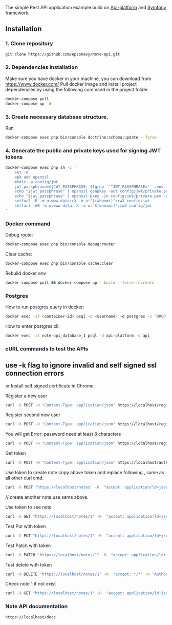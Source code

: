 The simple Rest API application example build on [Api-platform](https://api-platform.com/) and [Symfony](https://symfony.com/) framework.

## Installation
### 1. Clone repository
```bash
git clone https://github.com/epsonavy/Note-api.git
```
### 2. Dependencies installation
Make sure you have docker in your machine, you can download from https://www.docker.com/
Pull docker image and install project dependencies by using the following command in the project folder
```bash
docker-compose pull
docker-compose up -d
```
### 3. Create necessary database structure.
Run 
```bash
docker-compose exec php bin/console doctrine:schema:update --force
```
### 4. Generate the public and private keys used for signing JWT tokens
```bash
docker-compose exec php sh -c '
    set -e
    apk add openssl
    mkdir -p config/jwt
    jwt_passphrase=${JWT_PASSPHRASE:-$(grep ''^JWT_PASSPHRASE='' .env | cut -f 2 -d ''='')}
    echo "$jwt_passphrase" | openssl genpkey -out config/jwt/private.pem -pass stdin -aes256 -algorithm rsa -pkeyopt rsa_keygen_bits:4096
    echo "$jwt_passphrase" | openssl pkey -in config/jwt/private.pem -passin stdin -out config/jwt/public.pem -pubout
    setfacl -R -m u:www-data:rX -m u:"$(whoami)":rwX config/jwt
    setfacl -dR -m u:www-data:rX -m u:"$(whoami)":rwX config/jwt
'
```

### Docker command
Debug route:
```bash
docker-compose exec php bin/console debug:router
```
Clear cache:
```bash
docker-compose exec php bin/console cache:clear
```
Rebuild docker env
```bash
docker-compose pull && docker-compose up --build --force-recreate
````

### Postgres
How to run postgres query in docker:
```bash
docker exec -it <container-id> psql -U <username> -d postgres -c "DROP DATABASE <dbname>;"
```
How to enter postgres cli:
```bash
docker exec -it note-api_database_1 psql -U api-platform -d api
```

### cURL commands to test the APIs

## use -k flag to ignore invalid and self signed ssl connection errors 
or Install self signed certificate in Chrome

Register a new user
```bash
curl -X POST -H "Content-Type: application/json" https://localhost/register -d '{"email":"test@note.com","password":"12345678"}' -k
```

Register second new user
```bash
curl -X POST -H "Content-Type: application/json" https://localhost/register -d '{"email":"test2@note.com","password":"12345678"}' -k
```

You will get Error: password need at least 8 characters
```bash
curl -X POST -H "Content-Type: application/json" https://localhost/register -d '{"email":"test3@test.com","password":"123456"}' -k
```

Get token
```bash
curl -X POST -H "Content-Type: application/json" https://localhost/authentication_token -d '{"username":"test@note.com","password":"123456"}' -k
```

Use token to create note
copy above token and replace following <token>, same as all other curl cmd.
```bash
curl -X POST "https://localhost/notes" -H  "accept: application/ld+json" -H  "Content-Type: application/json" -H "Authorization: Bearer <token>" -d "{\"title\":\"mynote\",\"content\":\"something\",\"updatedAt\":\"2021-01-08T21:02:25.745Z\",\"createdAt\":\"2021-01-08T21:02:25.745Z\"}" -k
```

// create another note use same above.

Use token to see note
```bash
curl -X GET "https://localhost/notes/1" -H  "accept: application/ld+json" -H "Authorization: Bearer <token>" -k
```

Test Put with token
```bash
curl -X PUT "https://localhost/notes/1" -H  "accept: application/ld+json" -H  "Content-Type: application/json" -d "{\"title\":\"updated\",\"content\":\"updated\",\"updatedAt\":\"2021-01-08T22:43:41.483Z\",\"createdAt\":\"2021-01-08T22:43:41.483Z\"}" -H "Authorization: Bearer <token>" -k
```

Test Patch with token
```bash
curl -X PATCH "https://localhost/notes/1" -H  "accept: application/ld+json" -H  "Content-Type: application/merge-patch+json" -d "{\"title\":\"patched\",\"content\":\"patched\",\"updatedAt\":\"2021-01-08T22:47:14.117Z\",\"createdAt\":\"2021-01-08T22:47:14.117Z\"}" -H "Authorization: Bearer <token>" -k
```

Test delete with token
```bash
curl -X DELETE "https://localhost/notes/1" -H  "accept: */*" -H "Authorization: Bearer <token>" -k
```

Check note 1 if not exist
```bash
curl -X GET "https://localhost/notes/1" -H  "accept: application/ld+json" -H "Authorization: Bearer <token>" -k
```
### Note API documentation
```bash
https://localhost/docs
```